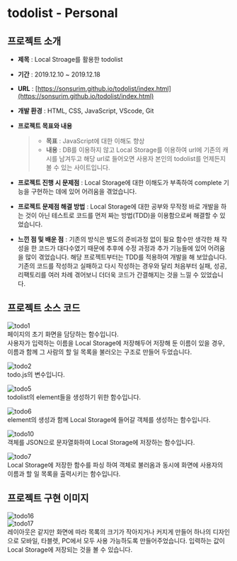 # todolist - Personal

## 프로젝트 소개
* **제목** : Local Stroage를 활용한 todolist

* **기간** : 2019.12.10 ~ 2019.12.18

* **URL** : [https://sonsurim.github.io/todolist/index.html](https://sonsurim.github.io/todolist/index.html)

* **개발 환경** : HTML, CSS, JavaScript, VScode, Git

* **프로젝트 목표와 내용**
    > - **목표** : JavaScript에 대한 이해도 향상
    > - **내용** : DB를 이용하지 않고 Local Storage를 이용하여 url에 기존의 캐시를 남겨두고 해당 url로 들어오면 사용자 본인의 todolist를 언제든지 볼 수 있는 사이트입니다.

* **프로젝트 진행 시 문제점** : Local Storage에 대한 이해도가 부족하여 complete 기능을 구현하는 데에 있어 어려움을 겪었습니다.

* **프로젝트 문제점 해결 방법** : Local Storage에 대한 공부와 무작정 바로 개발을 하는 것이 아닌 테스트로 코드를 먼저 짜는 방법(TDD)을 이용함으로써 해결할 수 있었습니다.

* **느낀 점 및 배운 점** : 기존의 방식은 별도의 준비과정 없이 필요 함수만 생각한 채 작성을 한 코드가 대다수였기 때문에 추후에 수정 과정과 추가 기능들에 있어 어려움을 많이 겪었습니다. 해당 프로젝트부터는 TDD를 적용하여 개발을 해 보았습니다. 기존의 코드를 작성하고 실패하고 다시 작성하는 경우와 달리 처음부터 실패, 성공, 리팩토리를 여러 차례 겪어보니 더더욱 코드가 간결해지는 것을 느낄 수 있었습니다.

## 프로젝트 소스 코드
![todo1](https://sonsurim.github.io/portfolio/img/todo1.PNG)<br/>
페이지의 초기 화면을 담당하는 함수입니다.<br/>
사용자가 입력하는 이름을 Local Storage에 저장해두어 저장해 둔 이름이 있을 경우, 이름과 함께 그 사람의 할 일 목록을 불러오는 구조로 만들어 두었습니다.

![todo2](https://sonsurim.github.io/portfolio/img/todo2.PNG)<br/>
todo.js의 변수입니다.<br/>

![todo5](https://sonsurim.github.io/portfolio/img/todo5.PNG)<br/>
todolist의 element들을 생성하기 위한 함수입니다.<br/>

![todo6](https://sonsurim.github.io/portfolio/img/todo6.PNG)<br/>
element의 생성과 함께 Local Storage에 들어갈 객체를 생성하는 함수입니다.<br/>

![todo10](https://sonsurim.github.io/portfolio/img/todo10.PNG)<br/>
객체를 JSON으로 문자열화하여 Local Storage에 저장하는 함수입니다.<br/>

![todo7](https://sonsurim.github.io/portfolio/img/todo7.PNG)<br/>
Local Storage에 저장한 함수를 파싱 하여 객체로 불러옴과 동시에 화면에 사용자의 이름과 할 일 목록을 출력시키는 함수입니다.<br/>

## 프로젝트 구현 이미지
![todo16](https://sonsurim.github.io/portfolio/img/todo16.PNG)<br/>
![todo17](https://sonsurim.github.io/portfolio/img/todo17.PNG)<br/>
레이아웃은 같지만 화면에 따라 목록의 크기가 작아지거나 커지게 만들어 하나의 디자인으로 모바일, 타블렛, PC에서 모두 사용 가능하도록 만들어주었습니다. 입력하는 값이 Local Storage에 저장되는 것을 볼 수 있습니다.